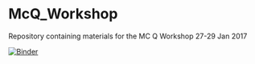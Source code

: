 # McQ_Workshop
Repository containing materials for the MC Q Workshop 27-29 Jan 2017

[![Binder](http://mybinder.org/badge.svg)](http://mybinder.org:/repo/fjaviersanchez/mcq_workshop)
